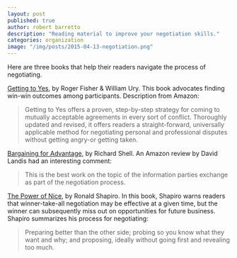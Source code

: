 ```yaml
---
layout: post
published: true
author: robert barretto
description: "Reading material to improve your negotiation skills."
categories: organization
image: "/img/posts/2015-04-13-negotiation.png"
---
```

Here are three books that help their readers navigate the process of negotiating.

[Getting to Yes](http://www.amazon.com/Getting-Yes-Negotiating-Agreement-Without/dp/0143118757), by Roger Fisher & William Ury. This book advocates finding win-win outcomes among participants. Description from Amazon: 
> Getting to Yes offers a proven, step-by-step strategy for coming to mutually acceptable agreements in every sort of conflict. Thoroughly updated and revised, it offers readers a straight-forward, universally applicable method for negotiating personal and professional disputes without getting angry-or getting taken.

[Bargaining for Advantage](http://www.amazon.com/dp/0143036971), by Richard Shell. An Amazon review by David Landis had an interesting comment:
>  This is the best work on the topic of the information parties exchange as part of the negotiation process.

[The Power of Nice](http://www.amazon.com/Power-Nice-Negotiate-Everyone-Especially-ebook/dp/B00SEBEBSO), by Ronald Shapiro. In this book, Shapiro warns readers that winner-take-all negotiation may be effective at a given time, but the winner can subsequently miss out on opportunities for future business. Shapiro summarizes his process for negotiating: 
> Preparing better than the other side; probing so you know what they want and why; and proposing, ideally without going first and revealing too much.
